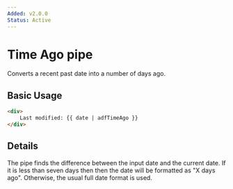 ```yaml
---
Added: v2.0.0
Status: Active
---
```


# Time Ago pipe

Converts a recent past date into a number of days ago.

## Basic Usage

<!-- {% raw %} -->

```HTML
<div>
    Last modified: {{ date | adfTimeAgo }}
</div>
```

<!-- {% endraw %} -->

## Details

The pipe finds the difference between the input date and the current date. If it
is less than seven days then then the date will be formatted as "X days ago".
Otherwise, the usual full date format is used.
